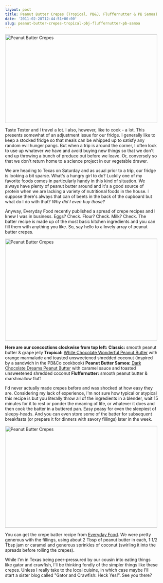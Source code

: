 ```yaml
---
layout: post
title: Peanut Butter Crepes (Tropical, PB&J, Fluffernutter & PB Samoa)
date: '2011-02-28T12:44:51+00:00'
slug: peanut-butter-crepes-tropical-pbj-fluffernutter-pb-samoa
---
```

<a href="http://www.flickr.com/photos/kstar810/5484407022/" title="Peanut Butter Crepes by kstar810, on Flickr"><img src="http://farm6.static.flickr.com/5212/5484407022_81c16e4ca7.jpg" width="500" height="290" alt="Peanut Butter Crepes" /></a>

Taste Tester and I travel a lot. I also, however, like to cook - a lot. This presents somewhat of an adjustment issue for our fridge. I generally like to keep a stocked fridge so that meals can be whipped up to satisfy any random evil hunger pangs. But when a trip is around the corner, I often look to use up whatever we have and avoid buying new things so that we don't end up throwing a bunch of produce out before we leave. Or, conversely so that we don't return home to a science project in our vegetable drawer.

We are heading to Texas on Saturday and as usual prior to a trip, our fridge is looking a bit sparse. What's a hungry girl to do? Luckily one of my favorite foods comes in particularly handy in this kind of situation. We always have plenty of peanut butter around and it's a good source of protein when we are lacking a variety of nutritional foods in the house. I suppose there's always that can of beets in the back of the cupboard but what do I do with that? <em>Why did I even buy those? </em>

Anyway, Everyday Food recently published a spread of crepe recipes and I knew I was in business. Eggs? Check. Flour? Check. Milk? Check. The batter recipe is made up of the most basic kitchen ingredients and you can fill them with anything you like. So, say hello to a lovely array of peanut butter crepes.

<a href="http://www.flickr.com/photos/kstar810/5483811943/" title="Peanut Butter Crepes by kstar810, on Flickr"><img src="http://farm6.static.flickr.com/5291/5483811943_1d752ba8ba.jpg" width="500" height="333" alt="Peanut Butter Crepes" /></a>

<strong>Here are our concoctions clockwise from top left:</strong>
<strong>Classic:</strong> smooth peanut butter & grape jelly
<strong>Tropical:</strong> <a href="http://ilovepeanutbutter.com/whitechocolatewonderful.html">White Chocolate Wonderful Peanut Butter</a> with orange marmalade and toasted unsweetened shredded coconut (inspired by a sandwich in the PB&Co cookbook)
<strong>Peanut Butter Samoa:</strong> <a href="http://ilovepeanutbutter.com/darkchocolatedreams.html">Dark Chocolate Dreams Peanut Butter</a> with caramel sauce and toasted unsweetened shredded coconut
<strong>Fluffernutter:</strong> smooth peanut butter & marshmallow fluff

I'd never actually made crepes before and was shocked at how easy they are. Considering my lack of experience, I'm not sure how typical or atypical this recipe is but you literally throw all of the ingredients in a blender, wait 15 minutes for it to rest or ponder the meaning of life, or whatever it does and then cook the batter in a buttered pan. Easy peasy for even the sleepiest of sleepy-heads. And you can even store some of the batter for subsequent breakfasts (or prepare it for dinners with savory fillings) later in the week.

<a href="http://www.flickr.com/photos/kstar810/5483811685/" title="Peanut Butter Crepes by kstar810, on Flickr"><img src="http://farm6.static.flickr.com/5211/5483811685_b959f3acf6.jpg" width="500" height="333" alt="Peanut Butter Crepes" /></a>

You can get the crepe batter recipe from <a href="http://www.marthastewart.com/recipe/peanut-butter-and-jam-crepe-roll">Everyday Food</a>. We were pretty generous with the fillings, using about 2 Tbsp of peanut butter in each, 1 1/2 Tbsp jam or caramel and generous sprinkles of coconut (swirling it into the spreads before rolling the crepes). 

While I'm in Texas being peer-pressured by our cousin into eating things like gator and crawfish, I'll be thinking fondly of the simpler things like these crepes. Unless I really take to the local cuisine, in which case maybe I'll start a sister blog called "Gator and Crawfish: Heck Yes!". See you there?
